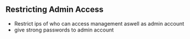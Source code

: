 ## Restricting Admin Access 
- Restrict ips of who can access management aswell as admin account
- give strong passwords to admin account

## 